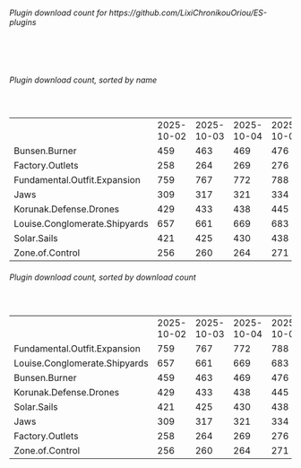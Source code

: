 <h6>Plugin download count for https://github.com/LixiChronikouOriou/ES-plugins</h6><br>
<br>
<h6>Plugin download count, sorted by name</h6><sub><sup><br>
<table>
	<tr>
		<td></td>
		<td>2025-10-02</td>
		<td>2025-10-03</td>
		<td>2025-10-04</td>
		<td>2025-10-05</td>
		<td>2025-10-06</td>
		<td>2025-10-07</td>
		<td>2025-10-08</td>
		<td>today +</td>
	</tr>
	<tr>
		<td>Bunsen.Burner</td>
		<td>459</td>
		<td>463</td>
		<td>469</td>
		<td>476</td>
		<td>481</td>
		<td>490</td>
		<td>492</td>
		<td>+ 2</td>
	</tr>
	<tr>
		<td>Factory.Outlets</td>
		<td>258</td>
		<td>264</td>
		<td>269</td>
		<td>276</td>
		<td>280</td>
		<td>288</td>
		<td>289</td>
		<td>+ 1</td>
	</tr>
	<tr>
		<td>Fundamental.Outfit.Expansion</td>
		<td>759</td>
		<td>767</td>
		<td>772</td>
		<td>788</td>
		<td>795</td>
		<td>810</td>
		<td>811</td>
		<td>+ 1</td>
	</tr>
	<tr>
		<td>Jaws</td>
		<td>309</td>
		<td>317</td>
		<td>321</td>
		<td>334</td>
		<td>338</td>
		<td>346</td>
		<td>347</td>
		<td>+ 1</td>
	</tr>
	<tr>
		<td>Korunak.Defense.Drones</td>
		<td>429</td>
		<td>433</td>
		<td>438</td>
		<td>445</td>
		<td>449</td>
		<td>457</td>
		<td>458</td>
		<td>+ 1</td>
	</tr>
	<tr>
		<td>Louise.Conglomerate.Shipyards</td>
		<td>657</td>
		<td>661</td>
		<td>669</td>
		<td>683</td>
		<td>687</td>
		<td>698</td>
		<td>699</td>
		<td>+ 1</td>
	</tr>
	<tr>
		<td>Solar.Sails</td>
		<td>421</td>
		<td>425</td>
		<td>430</td>
		<td>438</td>
		<td>442</td>
		<td>451</td>
		<td>452</td>
		<td>+ 1</td>
	</tr>
	<tr>
		<td>Zone.of.Control</td>
		<td>256</td>
		<td>260</td>
		<td>264</td>
		<td>271</td>
		<td>276</td>
		<td>284</td>
		<td>285</td>
		<td>+ 1</td>
	</tr>
</table>
</sub></sup>
<h6>Plugin download count, sorted by download count</h6><sub><sup><br>
<table>
	<tr>
		<td></td>
		<td>2025-10-02</td>
		<td>2025-10-03</td>
		<td>2025-10-04</td>
		<td>2025-10-05</td>
		<td>2025-10-06</td>
		<td>2025-10-07</td>
		<td>2025-10-08</td>
		<td>today +</td>
	</tr>
	<tr>
		<td>Fundamental.Outfit.Expansion</td>
		<td>759</td>
		<td>767</td>
		<td>772</td>
		<td>788</td>
		<td>795</td>
		<td>810</td>
		<td>811</td>
		<td>+ 1</td>
	</tr>
	<tr>
		<td>Louise.Conglomerate.Shipyards</td>
		<td>657</td>
		<td>661</td>
		<td>669</td>
		<td>683</td>
		<td>687</td>
		<td>698</td>
		<td>699</td>
		<td>+ 1</td>
	</tr>
	<tr>
		<td>Bunsen.Burner</td>
		<td>459</td>
		<td>463</td>
		<td>469</td>
		<td>476</td>
		<td>481</td>
		<td>490</td>
		<td>492</td>
		<td>+ 2</td>
	</tr>
	<tr>
		<td>Korunak.Defense.Drones</td>
		<td>429</td>
		<td>433</td>
		<td>438</td>
		<td>445</td>
		<td>449</td>
		<td>457</td>
		<td>458</td>
		<td>+ 1</td>
	</tr>
	<tr>
		<td>Solar.Sails</td>
		<td>421</td>
		<td>425</td>
		<td>430</td>
		<td>438</td>
		<td>442</td>
		<td>451</td>
		<td>452</td>
		<td>+ 1</td>
	</tr>
	<tr>
		<td>Jaws</td>
		<td>309</td>
		<td>317</td>
		<td>321</td>
		<td>334</td>
		<td>338</td>
		<td>346</td>
		<td>347</td>
		<td>+ 1</td>
	</tr>
	<tr>
		<td>Factory.Outlets</td>
		<td>258</td>
		<td>264</td>
		<td>269</td>
		<td>276</td>
		<td>280</td>
		<td>288</td>
		<td>289</td>
		<td>+ 1</td>
	</tr>
	<tr>
		<td>Zone.of.Control</td>
		<td>256</td>
		<td>260</td>
		<td>264</td>
		<td>271</td>
		<td>276</td>
		<td>284</td>
		<td>285</td>
		<td>+ 1</td>
	</tr>
</table>
</sub></sup>
